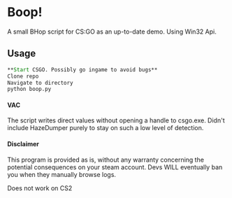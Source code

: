 
# Boop!

A small BHop script for CS:GO as an up-to-date demo. Using Win32 Api.


## Usage

```cmd
**Start CSGO. Possibly go ingame to avoid bugs**
Clone repo
Navigate to directory
python boop.py
```

#### VAC

The script writes direct values without opening a handle to csgo.exe. Didn't include HazeDumper purely to stay on such a low level of detection.

#### Disclaimer

This program is provided as is, without any warranty concerning the potential consequences on your steam account. Devs WILL eventually ban you when they manually browse logs.

Does not work on CS2

